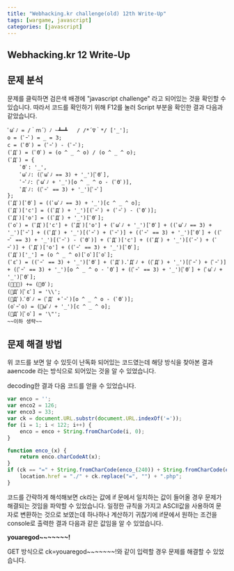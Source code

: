 ```yaml
---
title: "Webhacking.kr challenge(old) 12th Write-Up"
tags: [wargame, javascript]
categories: [javascript]
---
```


Webhacking.kr 12 Write-Up
-------------------------

## **문제 분석**

문제를 클릭하면 검은색 배경에 "javascript challenge" 라고 되어있는 것을 확인할 수 있습니다. 따라서 코드를 확인하기 위해 F12를 눌러 Script 부분을 확인한 결과 다음과 같았습니다.

```
ﾟωﾟﾉ = /｀ｍ´）ﾉ ~┻━┻   / /*´∇｀*/ ['_'];
o = (ﾟｰﾟ) = _ = 3;
c = (ﾟΘﾟ) = (ﾟｰﾟ) - (ﾟｰﾟ);
(ﾟДﾟ) = (ﾟΘﾟ) = (o ^ _ ^ o) / (o ^ _ ^ o);
(ﾟДﾟ) = {
    ﾟΘﾟ: '_',
    ﾟωﾟﾉ: ((ﾟωﾟﾉ == 3) + '_')[ﾟΘﾟ],
    ﾟｰﾟﾉ: (ﾟωﾟﾉ + '_')[o ^ _ ^ o - (ﾟΘﾟ)],
    ﾟДﾟﾉ: ((ﾟｰﾟ == 3) + '_')[ﾟｰﾟ]
};
(ﾟДﾟ)[ﾟΘﾟ] = ((ﾟωﾟﾉ == 3) + '_')[c ^ _ ^ o];
(ﾟДﾟ)['c'] = ((ﾟДﾟ) + '_')[(ﾟｰﾟ) + (ﾟｰﾟ) - (ﾟΘﾟ)];
(ﾟДﾟ)['o'] = ((ﾟДﾟ) + '_')[ﾟΘﾟ];
(ﾟoﾟ) = (ﾟДﾟ)['c'] + (ﾟДﾟ)['o'] + (ﾟωﾟﾉ + '_')[ﾟΘﾟ] + ((ﾟωﾟﾉ == 3) + '_')[ﾟｰﾟ] + ((ﾟДﾟ) + '_')[(ﾟｰﾟ) + (ﾟｰﾟ)] + ((ﾟｰﾟ == 3) + '_')[ﾟΘﾟ] + ((ﾟｰﾟ == 3) + '_')[(ﾟｰﾟ) - (ﾟΘﾟ)] + (ﾟДﾟ)['c'] + ((ﾟДﾟ) + '_')[(ﾟｰﾟ) + (ﾟｰﾟ)] + (ﾟДﾟ)['o'] + ((ﾟｰﾟ == 3) + '_')[ﾟΘﾟ];
(ﾟДﾟ)['_'] = (o ^ _ ^ o)[ﾟoﾟ][ﾟoﾟ];
(ﾟεﾟ) = ((ﾟｰﾟ == 3) + '_')[ﾟΘﾟ] + (ﾟДﾟ).ﾟДﾟﾉ + ((ﾟДﾟ) + '_')[(ﾟｰﾟ) + (ﾟｰﾟ)] + ((ﾟｰﾟ == 3) + '_')[o ^ _ ^ o - ﾟΘﾟ] + ((ﾟｰﾟ == 3) + '_')[ﾟΘﾟ] + (ﾟωﾟﾉ + '_')[ﾟΘﾟ];
(ﾟｰﾟ) += (ﾟΘﾟ);
(ﾟДﾟ)[ﾟεﾟ] = '\\';
(ﾟДﾟ).ﾟΘﾟﾉ = (ﾟДﾟ + ﾟｰﾟ)[o ^ _ ^ o - (ﾟΘﾟ)];
(oﾟｰﾟo) = (ﾟωﾟﾉ + '_')[c ^ _ ^ o];
(ﾟДﾟ)[ﾟoﾟ] = '\"';
~~이하 생략~~
```

## **문제 해결 방법**

위 코드를 보면 알 수 있듯이 난독화 되어있는 코드였는데 해당 방식을 찾아본 결과 aaencode 라는 방식으로 되어있는 것을 알 수 있었습니다.

decoding한 결과 다음 코드를 얻을 수 있었습니다.

```javascript
var enco = '';
var enco2 = 126;
var enco3 = 33;
var ck = document.URL.substr(document.URL.indexOf('='));
for (i = 1; i < 122; i++) {
    enco = enco + String.fromCharCode(i, 0);
}

function enco_(x) {
    return enco.charCodeAt(x);
}
if (ck == "=" + String.fromCharCode(enco_(240)) + String.fromCharCode(enco_(220)) + String.fromCharCode(enco_(232)) + String.fromCharCode(enco_(192)) + String.fromCharCode(enco_(226)) + String.fromCharCode(enco_(200)) + String.fromCharCode(enco_(204)) + String.fromCharCode(enco_(222 - 2)) + String.fromCharCode(enco_(198)) + "~~~~~~" + String.fromCharCode(enco2) + String.fromCharCode(enco3)) {
    location.href = "./" + ck.replace("=", "") + ".php";
}
```

코드를 간략하게 해석해보면 ck라는 값에 if 문에서 일치하는 값이 들어올 경우 문제가 해결되는 것임을 파악할 수 있었습니다. 일정한 규칙을 가지고 ASCII값을 사용하여 문자로 변환하는 것으로 보였는데 하나하나 계산하기 귀찮기에 if문에서 원하는 조건을 console로 출력한 결과 다음과 같은 값임을 알 수 있었습니다.

**youaregod~~~~~~~!**

GET 방식으로 ck=youaregod~~~~~~~!와 같이 입력할 경우 문제를 해결할 수 있었습니다.
